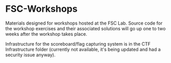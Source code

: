 # FSC-Workshops
Materials designed for workshops hosted at the FSC Lab. Source code for the workshop exercises and their associated solutions will go up one to two weeks after the workshop takes place.

Infrastructure for the scoreboard/flag capturing system is in the CTF Infrastructure folder (currently not available, it's being updated and had a security issue anyway).
